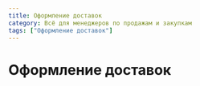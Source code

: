 ```yaml
---
title: Оформление доставок
category: Всё для менеджеров по продажам и закупкам
tags: ["Оформление доставок"]
---
```

# Оформление доставок
